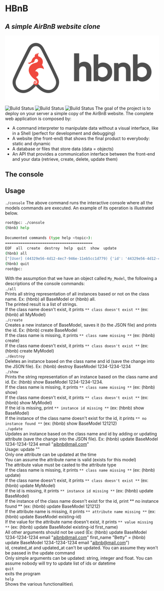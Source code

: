 # HBnB
## _A simple AirBnB website clone_

![Alt](https://github.com/Bezawork-pr/AirBnB_clone/blob/master/65f4a1dd9c51265f49d0.png?raw=true)

![Build Status](https://img.shields.io/github/directory-file-count/Bezawork-pr/AirBnB_clone?style=flat-square) ![Build Status](https://img.shields.io/github/languages/count/Bezawork-pr/AirBnB_clone?color=red&style=flat-square) ![Build Status](https://img.shields.io/github/languages/top/Bezawork-pr/AirBnB_clone?color=green&style=flat-square)
The goal of the project is to deploy on your server a simple copy of the AirBnB website.
The complete web application is composed by:
- A command interpreter to manipulate data without a visual interface, like in a Shell (perfect for development and debugging)
- A website (the front-end) that shows the final product to everybody: static and dynamic
- A database or files that store data (data = objects)
- An API that provides a communication interface between the front-end and your data (retrieve, create, delete, update them)

## The console

## Usage
`./console`
The above command runs the interactive console where all the models commands are executed. An example of its operation is illustrated below.
```sh
root@pc: ./console
(hbnb) help

Documented commands (type help <topic>):
========================================
EOF  all  create  destroy  help  quit  show  update
(hbnb) all
["[User] (44329e56-4d12-4ec7-946e-11eb5cc1d779) {'id': '44329e56-4d12-4ec7-946e-11eb5cc1d779', 'created_at': datetime.datetime(2022, 11, 26, 18, 12, 2, 179761), 'updated_at': datetime.datetime(2022, 11, 26, 18, 12, 2, 179761)}"]
(hbnb) quit
root@pc:
```
With the assumption that we have an object called `My_Model`, the following a descriptions of the console commands:\
`./all`\
Prints all string representation of all instances based or not on the class name. Ex: (hbnb) all BaseModel or (hbnb) all.\
The printed result is a list of strings.\
If the class name doesn't exist, it prints `** class doesn't exist **` (ex: (hbnb) all MyModel)\
`./create`\
Creates a new instance of BaseModel, saves it (to the JSON file) and prints the id. Ex: (hbnb) create BaseModel\
If the class name is missing, it prints `** class name missing **` (ex: (hbnb) create)\
If the class name doesn't exist, it prints `** class doesn't exist **` (ex: (hbnb) create MyModel)\
`./destroy`\
Deletes an instance based on the class name and id (save the change into the JSON file). Ex: (hbnb) destroy BaseModel 1234-1234-1234\
`./show`\
Prints the string representation of an instance based on the class name and id. Ex: (hbnb) show BaseModel 1234-1234-1234.\
If the class name is missing, it prints `** class name missing **` (ex: (hbnb) show)\
If the class name doesn't exist, it prints `** class doesn't exist **` (ex: (hbnb) show MyModel)\
If the id is missing, print `** instance id missing **` (ex: (hbnb) show BaseModel)\
If the instance of the class name doesn't exist for the id, it prints `** no instance found **` (ex: (hbnb) show BaseModel 121212)\
`./update`\
Updates an instance based on the class name and id by adding or updating attribute (save the change into the JSON file). Ex: (hbnb) update BaseModel 1234-1234-1234 email "aibnb@mail.com"\
Usage: update <class name> <id> <attribute name> "<attribute value>"\
Only one attribute can be updated at the time\
You can assume the attribute name is valid (exists for this model)\
The attribute value must be casted to the attribute type\
If the class name is missing, it prints `** class name missing **` (ex: (hbnb) update)\
If the class name doesn't exist, it prints `** class doesn't exist **` (ex: (hbnb) update MyModel)\
If the id is missing, it prints `** instance id missing **` (ex: (hbnb) update BaseModel)\
If the instance of the class name doesn't exist for the id, print ** no instance found ** (ex: (hbnb) update BaseModel 121212)\
If the attribute name is missing, it prints `** attribute name missing **` (ex: (hbnb) update BaseModel existing-id)\
If the value for the attribute name doesn't exist, it prints `** value missing **` (ex: (hbnb) update BaseModel existing-id first_name)\
All other arguments should not be used (Ex: (hbnb) update BaseModel 1234-1234-1234 email "aibnb@mail.com" first_name "Betty" = (hbnb) update BaseModel 1234-1234-1234 email "aibnb@mail.com")\
id, created_at and updated_at can't be updated. You can assume they won't be passed in the update command\
Only simple arguments can be updated: string, integer and float. You can assume nobody will try to update list of ids or datetime\
`quit`\
exits the program\
`help`\
Shows the various functionalities\

